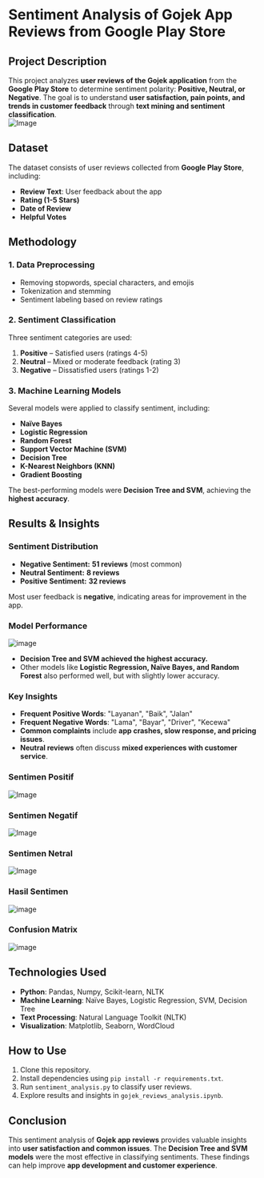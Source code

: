 # **Sentiment Analysis of Gojek App Reviews from Google Play Store**  

## **Project Description**  
This project analyzes **user reviews of the Gojek application** from the **Google Play Store** to determine sentiment polarity: **Positive, Neutral, or Negative**. The goal is to understand **user satisfaction, pain points, and trends in customer feedback** through **text mining and sentiment classification**.  
![Image](https://github.com/user-attachments/assets/c001fe28-0934-4319-aa61-a7cee5eecd19)

## **Dataset**  
The dataset consists of user reviews collected from **Google Play Store**, including:  
- **Review Text**: User feedback about the app  
- **Rating (1-5 Stars)**  
- **Date of Review**  
- **Helpful Votes**  

## **Methodology**  
### **1. Data Preprocessing**  
- Removing stopwords, special characters, and emojis  
- Tokenization and stemming  
- Sentiment labeling based on review ratings  

### **2. Sentiment Classification**  
Three sentiment categories are used:  
1. **Positive** – Satisfied users (ratings 4-5)  
2. **Neutral** – Mixed or moderate feedback (rating 3)  
3. **Negative** – Dissatisfied users (ratings 1-2)  

### **3. Machine Learning Models**  
Several models were applied to classify sentiment, including:  
- **Naïve Bayes**  
- **Logistic Regression**  
- **Random Forest**  
- **Support Vector Machine (SVM)**  
- **Decision Tree**  
- **K-Nearest Neighbors (KNN)**  
- **Gradient Boosting**  

The best-performing models were **Decision Tree and SVM**, achieving the **highest accuracy**.  

## **Results & Insights**  
### **Sentiment Distribution**  
- **Negative Sentiment:** **51 reviews** (most common)  
- **Neutral Sentiment:** **8 reviews**  
- **Positive Sentiment:** **32 reviews**  

Most user feedback is **negative**, indicating areas for improvement in the app.  

### **Model Performance**  
![image](https://github.com/user-attachments/assets/c22f2e07-c6d3-4e3e-a9ab-29f1ea19cb26)

- **Decision Tree and SVM achieved the highest accuracy.**  
- Other models like **Logistic Regression, Naïve Bayes, and Random Forest** also performed well, but with slightly lower accuracy.  

### **Key Insights**  
- **Frequent Positive Words**: "Layanan", "Baik", "Jalan"  
- **Frequent Negative Words**: "Lama", "Bayar", "Driver", "Kecewa"  
- **Common complaints** include **app crashes, slow response, and pricing issues**.  
- **Neutral reviews** often discuss **mixed experiences with customer service**.  

### Sentimen Positif
![Image](https://github.com/user-attachments/assets/7814637d-b694-4556-bf48-d975eaf81361)

### Sentimen Negatif
![Image](https://github.com/user-attachments/assets/607a57db-c1dd-44a8-9192-3a614418baa9)

### Sentimen Netral
![Image](https://github.com/user-attachments/assets/6a190ee1-fd18-41d6-8f17-63a2408127e4)

### Hasil Sentimen
![image](https://github.com/user-attachments/assets/e9dc6df7-4b3f-4e0a-8af6-eef71558b84a)

### Confusion Matrix
![image](https://github.com/user-attachments/assets/4bb31f40-5a11-4800-b6b0-a60c17ffb76d)


## **Technologies Used**  
- **Python**: Pandas, Numpy, Scikit-learn, NLTK  
- **Machine Learning**: Naïve Bayes, Logistic Regression, SVM, Decision Tree  
- **Text Processing**: Natural Language Toolkit (NLTK)  
- **Visualization**: Matplotlib, Seaborn, WordCloud  

## **How to Use**  
1. Clone this repository.  
2. Install dependencies using `pip install -r requirements.txt`.  
3. Run `sentiment_analysis.py` to classify user reviews.  
4. Explore results and insights in `gojek_reviews_analysis.ipynb`.  

## **Conclusion**  
This sentiment analysis of **Gojek app reviews** provides valuable insights into **user satisfaction and common issues**. The **Decision Tree and SVM models** were the most effective in classifying sentiments. These findings can help improve **app development and customer experience**.  
